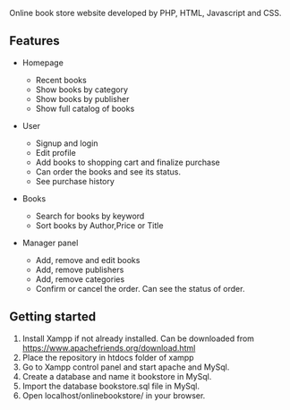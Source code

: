 Online book store website developed by PHP, HTML, Javascript and CSS.

## Features
- Homepage
  - Recent books
  - Show books by category
  - Show books by publisher
  - Show full catalog of books
  
- User
  - Signup and login
  - Edit profile
  - Add books to shopping cart and finalize purchase
  - Can order the books and see its status.
  - See purchase history
  
- Books
    - Search for books by keyword
    - Sort books by Author,Price or Title
    
- Manager panel
  - Add, remove and edit books
  - Add, remove  publishers
  - Add, remove categories
  - Confirm or cancel the order. Can see the status of order.
    
## Getting started
 1. Install Xampp if not already installed. Can be downloaded from https://www.apachefriends.org/download.html
 2. Place the repository in htdocs folder of xampp
 3. Go to Xampp control panel and start apache and MySql.
 4. Create a database and name it bookstore in MySql.
 5. Import the database bookstore.sql file in MySql.
 6. Open localhost/onlinebookstore/ in your browser.
